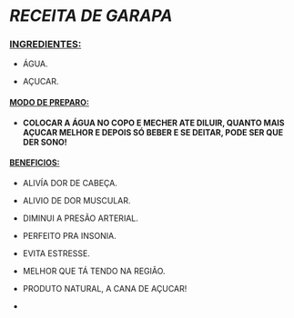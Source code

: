 # *RECEITA DE GARAPA*

### **<u>INGREDIENTES:</u>**

- ÁGUA.

- AÇUCAR. 

#### <U>MODO DE PREPARO:</U>

- **__COLOCAR A ÁGUA NO COPO E MECHER ATE DILUIR, QUANTO MAIS AÇUCAR MELHOR E DEPOIS SÓ BEBER E SE DEITAR, PODE SER QUE DER SONO!__** 

#### <U> BENEFICIOS:</U>

- ALIVÍA DOR DE CABEÇA.
- ALIVIO DE DOR MUSCULAR.
- DIMINUI A PRESÃO ARTERIAL.
- PERFEITO PRA INSONIA.
- EVITA ESTRESSE.
- MELHOR QUE TÁ TENDO NA REGIÃO. 
- PRODUTO NATURAL, A CANA DE AÇUCAR!



- 
